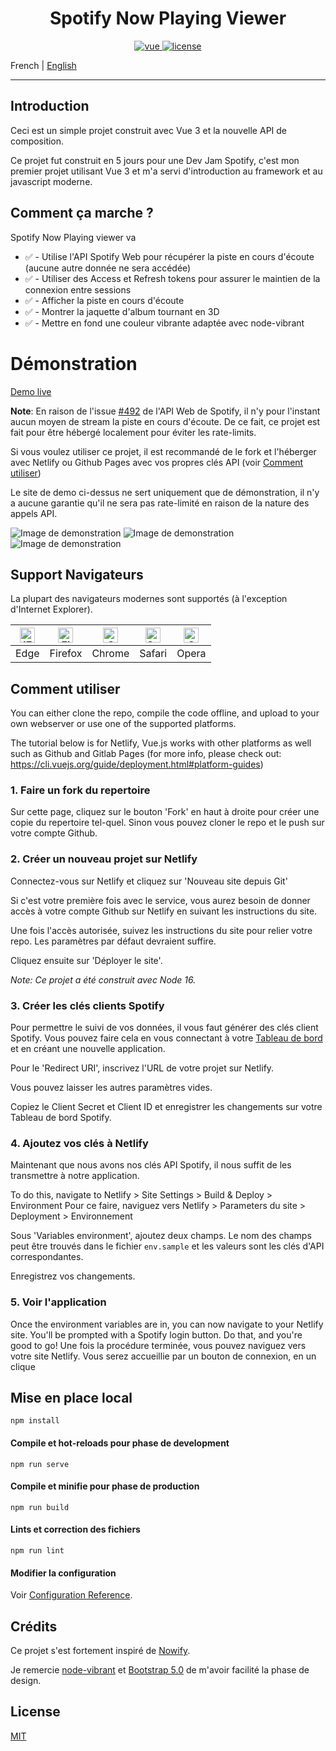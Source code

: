 # <center> Spotify Now Playing Viewer </center>

<p align="center">
  <a href="https://github.com/vuejs/vue">
    <img src="https://img.shields.io/badge/Vue-3.0.0-success" alt="vue">
  </a>
  <a href="https://github.com/Inkapable/spotify-viewer/blob/master/LICENSE">
    <img src="https://img.shields.io/github/license/mashape/apistatus.svg" alt="license">
  </a>
</p>

French | [English](./README.md)

---

## Introduction

Ceci est un simple projet construit avec Vue 3 et la nouvelle API de composition.

Ce projet fut construit en 5 jours pour une Dev Jam Spotify, c'est mon premier projet 
utilisant Vue 3 et m'a servi d'introduction au framework et au javascript moderne.

## Comment ça marche ?

Spotify Now Playing viewer va 

- ✅ - Utilise l'API Spotify Web pour récupérer la piste en cours d'écoute (aucune autre donnée ne sera accédée)
- ✅ - Utiliser des Access et Refresh tokens pour assurer le maintien de la connexion entre sessions
- ✅ - Afficher la piste en cours d'écoute
- ✅ - Montrer la jaquette d'album tournant en 3D
- ✅ - Mettre en fond une couleur vibrante adaptée avec node-vibrant

# Démonstration

[Demo live](https://inkapable.github.io/spotify-viewer)

**Note**: En raison de l'issue [#492](https://github.com/spotify/web-api/issues/492) de l'API Web de Spotify, il n'y pour l'instant
aucun moyen de stream la piste en cours d'écoute. De ce fait, ce projet est fait pour être hébergé localement pour éviter les rate-limits.

Si vous voulez utiliser ce projet, il est recommandé de le fork et l'héberger avec Netlify ou Github Pages avec vos propres clés API (voir [Comment utiliser](#comment-utiliser))

Le site de demo ci-dessus ne sert uniquement que de démonstration, il n'y a aucune garantie qu'il ne sera pas rate-limité
en raison de la nature des appels API.

![Image de demonstration](https://i.imgur.com/KDhOG9A.png)
![Image de demonstration](https://i.imgur.com/6L7oT0Z.png)
![Image de demonstration](https://i.imgur.com/YR1PjsD.png)

## Support Navigateurs

La plupart des navigateurs modernes sont supportés (à l'exception d'Internet Explorer).

| [<img src="https://raw.githubusercontent.com/alrra/browser-logos/master/src/edge/edge_48x48.png" alt="IE / Edge" width="24px" height="24px" />](https://godban.github.io/browsers-support-badges/) | [<img src="https://raw.githubusercontent.com/alrra/browser-logos/master/src/firefox/firefox_48x48.png" alt="Firefox" width="24px" height="24px" />](https://godban.github.io/browsers-support-badges/) | [<img src="https://raw.githubusercontent.com/alrra/browser-logos/master/src/chrome/chrome_48x48.png" alt="Chrome" width="24px" height="24px" />](https://godban.github.io/browsers-support-badges/) | [<img src="https://raw.githubusercontent.com/alrra/browser-logos/master/src/safari/safari_48x48.png" alt="Safari" width="24px" height="24px" />](https://godban.github.io/browsers-support-badges/) | [<img src="https://raw.githubusercontent.com/alrra/browser-logos/master/src/opera/opera_48x48.png" alt="Opera" width="24px" height="24px" />](https://godban.github.io/browsers-support-badges/) |
|----------------------------------------------------------------------------------------------------------------------------------------------------------------------------------------------------|--------------------------------------------------------------------------------------------------------------------------------------------------------------------------------------------------------|-----------------------------------------------------------------------------------------------------------------------------------------------------------------------------------------------------|-----------------------------------------------------------------------------------------------------------------------------------------------------------------------------------------------------|--------------------------------------------------------------------------------------------------------------------------------------------------------------------------------------------------|
| Edge                                                                                                                                                                                               | Firefox                                                                                                                                                                                                | Chrome                                                                                                                                                                                              | Safari                                                                                                                                                                                              | Opera                                                                                                                                                                                            |

## Comment utiliser

You can either clone the repo, compile the code offline, and upload to your own webserver or use one of 
the supported platforms.

The tutorial below is for Netlify, Vue.js works with other platforms as well such as Github and Gitlab Pages
(for more info, please check out: https://cli.vuejs.org/guide/deployment.html#platform-guides)

### 1. Faire un fork du repertoire

Sur cette page, cliquez sur le bouton 'Fork' en haut à droite pour créer une copie du repertoire tel-quel. Sinon vous pouvez cloner le repo et le push sur votre compte Github.

### 2. Créer un nouveau projet sur Netlify

Connectez-vous sur Netlify et cliquez sur 'Nouveau site depuis Git'

Si c'est votre première fois avec le service, vous aurez besoin de donner accès à votre compte Github sur Netlify en suivant les instructions du site.

Une fois l'accès autorisée, suivez les instructions du site pour relier votre repo. Les paramètres par défaut devraient suffire.

Cliquez ensuite sur 'Déployer le site'.

_Note: Ce projet a été construit avec Node 16._

### 3. Créer les clés clients Spotify

Pour permettre le suivi de vos données, il vous faut générer des clés client Spotify. Vous pouvez faire cela en vous connectant à votre [Tableau de bord](https://developer.spotify.com/dashboard/applications) et en créant une nouvelle application.

Pour le 'Redirect URI', inscrivez l'URL de votre projet sur Netlify.

Vous pouvez laisser les autres paramètres vides.

Copiez le Client Secret et Client ID et enregistrer les changements sur votre Tableau de bord Spotify.

### 4. Ajoutez vos clés à Netlify

Maintenant que nous avons nos clés API Spotify, il nous suffit de les transmettre à notre application.

To do this, navigate to Netlify > Site Settings > Build & Deploy > Environment
Pour ce faire, naviguez vers Netlify > Parameters du site > Deployment > Environnement

Sous 'Variables environment', ajoutez deux champs. Le nom des champs peut être trouvés dans le fichier `env.sample` et les valeurs sont les clés d'API correspondantes.

Enregistrez vos changements.

### 5. Voir l'application

Once the environment variables are in, you can now navigate to your Netlify site. You'll be prompted with a Spotify login button. Do that, and you're good to go!
Une fois la procédure terminée, vous pouvez naviguez vers votre site Netlify. Vous serez accueillie par un bouton de connexion, en un clique               

## Mise en place local
```
npm install
```

#### Compile et hot-reloads pour phase de development
```
npm run serve
```

#### Compile et minifie pour phase de production
```
npm run build
```

#### Lints et correction des fichiers
```
npm run lint
```

#### Modifier la configuration
Voir [Configuration Reference](https://cli.vuejs.org/config/).

## Crédits

Ce projet s'est fortement inspiré de [Nowify](https://github.com/jonashcroft/Nowify).

Je remercie [node-vibrant](https://github.com/Vibrant-Colors/node-vibrant)
et [Bootstrap 5.0](https://github.com/twbs/bootstrap) de m'avoir facilité la phase de design.

## License

[MIT](https://github.com/Inkapable/spotify-viewer/blob/master/LICENSE)
